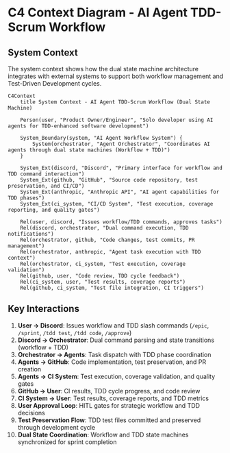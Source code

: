 # C4 Context Diagram - AI Agent TDD-Scrum Workflow

## System Context

The system context shows how the dual state machine architecture integrates with external systems to support both workflow management and Test-Driven Development cycles.

```mermaid
C4Context
    title System Context - AI Agent TDD-Scrum Workflow (Dual State Machine)

    Person(user, "Product Owner/Engineer", "Solo developer using AI agents for TDD-enhanced software development")
    
    System_Boundary(system, "AI Agent Workflow System") {
        System(orchestrator, "Agent Orchestrator", "Coordinates AI agents through dual state machines (Workflow + TDD)")
    }
    
    System_Ext(discord, "Discord", "Primary interface for workflow and TDD command interaction")
    System_Ext(github, "GitHub", "Source code repository, test preservation, and CI/CD")
    System_Ext(anthropic, "Anthropic API", "AI agent capabilities for TDD phases")
    System_Ext(ci_system, "CI/CD System", "Test execution, coverage reporting, and quality gates")
    
    Rel(user, discord, "Issues workflow/TDD commands, approves tasks")
    Rel(discord, orchestrator, "Dual command execution, TDD notifications")
    Rel(orchestrator, github, "Code changes, test commits, PR management")
    Rel(orchestrator, anthropic, "Agent task execution with TDD context")
    Rel(orchestrator, ci_system, "Test execution, coverage validation")
    Rel(github, user, "Code review, TDD cycle feedback")
    Rel(ci_system, user, "Test results, coverage reports")
    Rel(github, ci_system, "Test file integration, CI triggers")
```

## Key Interactions

1. **User → Discord**: Issues workflow and TDD slash commands (`/epic`, `/sprint`, `/tdd test`, `/tdd code`, `/approve`)
2. **Discord → Orchestrator**: Dual command parsing and state transitions (workflow + TDD)
3. **Orchestrator → Agents**: Task dispatch with TDD phase coordination
4. **Agents → GitHub**: Code implementation, test preservation, and PR creation
5. **Agents → CI System**: Test execution, coverage validation, and quality gates
6. **GitHub → User**: CI results, TDD cycle progress, and code review
7. **CI System → User**: Test results, coverage reports, and TDD metrics
8. **User Approval Loop**: HITL gates for strategic workflow and TDD decisions
9. **Test Preservation Flow**: TDD test files committed and preserved through development cycle
10. **Dual State Coordination**: Workflow and TDD state machines synchronized for sprint completion